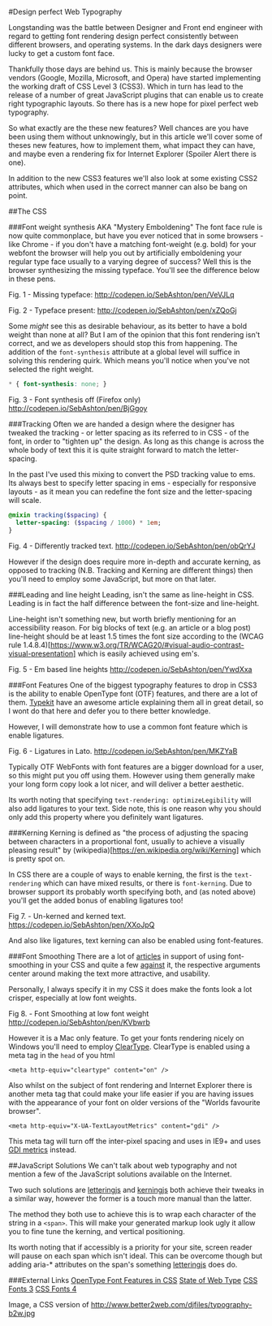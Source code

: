 #Design perfect Web Typography

Longstanding was the battle between Designer and Front end engineer with regard to getting font rendering design perfect consistently between different browsers, and operating systems. In the dark days designers were lucky to get a custom font face.

Thankfully those days are behind us. This is mainly because the browser vendors (Google, Mozilla, Microsoft, and Opera) have started implementing the working draft of CSS Level 3 (CSS3). Which in turn has lead to the release of a number of great JavaScript plugins that can enable us to create right typographic layouts. So there has is a new hope for pixel perfect web typography.

So what exactly are the these new features? Well chances are you have been using them without unknowingly, but in this article we'll cover some of theses new features, how to implement them, what impact they can have, and maybe even a rendering fix for Internet Explorer (Spoiler Alert there is one).

In addition to the new CSS3 features we'll also look at some existing CSS2 attributes, which when used in the correct manner can also be bang on point.

##The CSS

###Font weight synthesis AKA "Mystery Emboldening"
The font face rule is now quite commonplace, but have you ever noticed that in some browsers - like Chrome - if you don't have a matching font-weight (e.g. bold) for your webfont the browser will help you out by artificially emboldening your regular type face usually to a varying degree of success? Well this is the browser synthesizing the missing typeface. You'll see the difference below in these pens.

Fig. 1 - Missing typeface:
http://codepen.io/SebAshton/pen/VeVJLq

Fig. 2 - Typeface present:
http://codepen.io/SebAshton/pen/xZQoGj

Some _might_ see this as desirable behaviour, as its better to have a bold weight than none at all? But I am of the opinion that this font rendering isn't correct, and we as developers should stop this from happening. The addition of the `font-synthesis` attribute at a global level will suffice in solving this rendering quirk. Which means you'll notice when you've not selected the right weight.

```css
* { font-synthesis: none; }
```

Fig. 3 - Font synthesis off (Firefox only)
http://codepen.io/SebAshton/pen/BjGgoy

###Tracking
Often we are handed a design where the designer has tweaked the tracking - or letter spacing as its referred to in CSS - of the font, in order to "tighten up" the design. As long as this change is across the whole body of text this it is quite straight forward to match the letter-spacing.

In the past I've used this mixing to convert the PSD tracking value to ems. Its always best to specify letter spacing in ems - especially for responsive layouts - as it mean you can redefine the font size and the letter-spacing will scale.

```sass
@mixin tracking($spacing) {
  letter-spacing: ($spacing / 1000) * 1em;
}
```

Fig. 4 - Differently tracked text.
http://codepen.io/SebAshton/pen/obQrYJ

However if the design does require more in-depth and accurate kerning, as opposed to tracking (N.B. Tracking and Kerning are different things) then you'll need to employ some JavaScript, but more on that later.

###Leading and line height
Leading, isn't the same as line-height in CSS. Leading is in fact the half difference between the font-size and line-height.

Line-height isn't something new, but worth briefly mentioning for an accessibility reason. For big blocks of text (e.g. an article or a blog post) line-height should be at least 1.5 times the font size according to the (WCAG rule 1.4.8.4)[https://www.w3.org/TR/WCAG20/#visual-audio-contrast-visual-presentation] which is easily achieved using em's.

Fig. 5 - Em based line heights
http://codepen.io/SebAshton/pen/YwdXxa

###Font Features
One of the biggest typography features to drop in CSS3 is the ability to enable OpenType font (OTF) features, and there are a lot of them. [Typekit](http://help.typekit.com/customer/portal/articles/1789736) have an awesome article explaining them all in great detail, so I wont do that here and defer you to there better knowledge.

However, I will demonstrate how to use a common font feature which is enable ligatures.

Fig. 6 - Ligatures in Lato.
http://codepen.io/SebAshton/pen/MKZYaB

Typically OTF WebFonts with font features are a bigger download for a user, so this might put you off using them. However using them generally make your long form copy look a lot nicer, and will deliver a better aesthetic.

Its worth noting that specifying `text-rendering: optimizeLegibility` will also add ligatures to your text. Side note, this is one reason why you should only add this property where you definitely want ligatures.

###Kerning
Kerning is defined as "the process of adjusting the spacing between characters in a proportional font, usually to achieve a visually pleasing result" by (wikipedia)[https://en.wikipedia.org/wiki/Kerning] which is pretty spot on.

In CSS there are a couple of ways to enable kerning, the first is the `text-rendering` which can have mixed results, or there is `font-kerning`. Due to browser support its probably worth specifying both, and (as noted above) you'll get the added bonus of enabling ligatures too!

Fig 7. - Un-kerned and kerned text.
https://codepen.io/SebAshton/pen/XXoJpQ

And also like ligatures, text kerning can also be enabled using font-features.

###Font Smoothing
There are a lot of [articles](https://davidwalsh.name/font-smoothing) in support of using font-smoothing in your CSS and quite a few [against](http://usabilitypost.com/2012/11/05/stop-fixing-font-smoothing/) it, the respective arguments center around making the text more attractive, and usability.

Personally, I always specify it in my CSS it does make the fonts look a lot crisper, especially at low font weights.

Fig 8. - Font Smoothing at low font weight
http://codepen.io/SebAshton/pen/KVbwrb

However it is a Mac only feature. To get your fonts rendering nicely on Windows you'll need to employ [ClearType](https://blogs.msdn.microsoft.com/ie/2010/11/03/sub-pixel-fonts-in-ie9/). ClearType is enabled using a meta tag in the `head` of you html

`<meta http-equiv="cleartype" content="on" />`

Also whilst on the subject of font rendering and Internet Explorer there is another meta tag that could make your life easier if you are having issues with the appearance of your font on older versions of the "Worlds favourite browser".

`<meta http-equiv="X-UA-TextLayoutMetrics" content="gdi" />`

This meta tag will turn off the inter-pixel spacing and uses in IE9+ and uses [GDI metrics](https://msdn.microsoft.com/en-us/library/ff986079(v=vs.85).aspx) instead.

##JavaScript Solutions
We can't talk about web typography and not mention a few of the JavaScript solutions available on the Internet.

Two such solutions are [letteringjs](http://letteringjs.com) and [kerningjs](http://kerningjs.com/) both achieve their tweaks in a similar way, however the former is a touch more manual than the latter.

The method they both use to achieve this is to wrap each character of the string in a `<span>`. This will make your generated markup look ugly it allow you to fine tune the kerning, and vertical positioning.

Its worth noting that if accessibly is a priority for your site, screen reader will pause on each span which isn't ideal. This can be overcome though but adding aria-* attributes on the span's something [letteringjs](https://github.com/davatron5000/Lettering.js/blob/master/jquery.lettering.js#L20) does do.



###External Links
[OpenType Font Features in CSS](http://help.typekit.com/customer/portal/articles/1789736)
[State of Web Type](http://www.stateofwebtype.com/)
[CSS Fonts 3](https://drafts.csswg.org/css-fonts-3)
[CSS Fonts 4](https://drafts.csswg.org/css-fonts-4)


Image, a CSS version of http://www.better2web.com/djfiles/typography-b2w.jpg